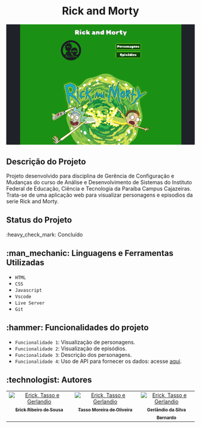 <h1 align="center">Rick and Morty</h1>
<div align="center">
  <img src="img/git1.png" />
</div>
<div>
  <h2>Descrição do Projeto</h2>
  <p>
    Projeto desenvolvido para disciplina de Gerência de Configuração e Mudanças do curso de Análise e Desenvolvimento de Sistemas do Instituto Federal de Educação, Ciência e Tecnologia da Paraíba Campus Cajazeiras. Trata-se de uma aplicação web para visualizar personagens e episodios da serie Rick and Morty.
  </p>
  <h2>Status do Projeto</h2>
  <p>:heavy_check_mark: Concluído </p>

  <h2>:man_mechanic: Linguagens e Ferramentas Utilizadas</h2>

  
- ``HTML``
- ``CSS``
- ``Javascript``
- ``Vscode``
- ``Live Server``
- ``Git``
<h2>:hammer: Funcionalidades do projeto</h2>
  
  - `Funcionalidade 1`: Visualização de personagens.
  - `Funcionalidade 2`: Visualização de episódios.
  - `Funcionalidade 3`: Descrição dos personagens.
  - `Funcionalidade 4`: Uso de API para fornecer os dados: acesse <a href="https://rickandmortyapi.com/">aqui</a>.
 
<h2> :technologist:  Autores</h2>
  <table >
  <tbody>
    <tr>
      <td align="center" valign="top" width="35%">
        <a href="https://github.com/ericksjp">
          <img src="https://avatars.githubusercontent.com/u/126838970?v=4" width="60px;" alt="Erick, Tasso e Gerlandio"/>
          <br/>
          <sub>
            <b>Erick Ribeiro de Sousa</b>
          </sub>
        </a>
      </td>
      <td align="center" valign="top" width="35%" >
        <a href="https://github.com/tassomoreira">
          <img src="https://avatars.githubusercontent.com/u/99520151?v=4" width="60px;" alt="Erick, Tasso e Gerlandio"/>
          <br/>
          <sub>
            <b>Tasso Moreira de Oliveira</b>
          </sub>
        </a>
      </td>
        <td align="center" valign="top" width="35%">
        <a href="https://github.com/GerlandioBernardo">
          <img src="https://avatars.githubusercontent.com/u/126838970?v=4" width="60px;" alt="Erick, Tasso e Gerlandio" />
          <br/>
          <sub>
            <b>Gerlândio da Silva Bernardo</b>
          </sub>
        </a>
      </td>
    </tr>
  </tbody>
</table>
 </div>



